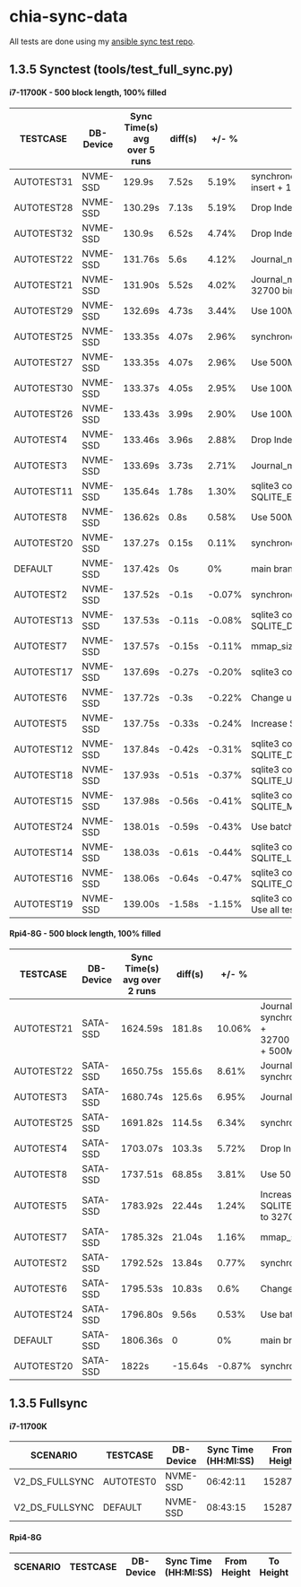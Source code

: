 # chia-sync-data

All tests are done using my [ansible sync test repo](https://github.com/neurosis69/chia-sync-test).

## 1.3.5 Synctest (tools/test_full_sync.py)
#### i7-11700K - 500 block length, 100% filled

TESTCASE|DB-Device|Sync Time(s)</br>avg over 5 runs|diff(s)| +/- %|Information
---|---|---|---|---|---
AUTOTEST31|NVME-SSD|129.9s|7.52s|5.19%|synchronous=off + Drop Indexs + 32700 bind + _set_spent + batch coin insert + 100M cache_size
AUTOTEST28|NVME-SSD|130.29s|7.13s|5.19%|Drop Indexes + Change update stmt _set_spent
AUTOTEST32|NVME-SSD|130.9s|6.52s|4.74%|Drop Indexes + batch coin _record inserts
AUTOTEST22|NVME-SSD|131.76s|5.6s|4.12%|Journal_mode=off + synchronous=off + Drop Indexes
AUTOTEST21|NVME-SSD|131.90s|5.52s|4.02%|Journal_mode=off + synchronous=off + Drop Indexes +</br> 32700 bind + _set_spent update + 500M cache_size 
AUTOTEST29|NVME-SSD|132.69s|4.73s|3.44%|Use 100M Cache_size + Change update stmt _set_spent
AUTOTEST25|NVME-SSD|133.35s|4.07s|2.96%|synchronous=off + Drop Indexes
AUTOTEST27|NVME-SSD|133.35s|4.07s|2.96%|Use 500M Cache_size + Change update stmt _set_spent
AUTOTEST30|NVME-SSD|133.37s|4.05s|2.95%|Use 100M Cache_size + batch coin _record inserts
AUTOTEST26|NVME-SSD|133.43s|3.99s|2.90%|Use 100M Cache_size
AUTOTEST4|NVME-SSD|133.46s|3.96s|2.88%|Drop Indexes
AUTOTEST3|NVME-SSD|133.69s|3.73s|2.71%|Journal_mode=off
AUTOTEST11|NVME-SSD|135.64s|1.78s|1.30%|sqlite3 compile options:</br> SQLITE_ENABLE_ATOMIC_WRITE+SQLITE_ENABLE_BATCH_ATOMIC_WRITE
AUTOTEST8|NVME-SSD|136.62s|0.8s|0.58%|Use 500M Cache_size
AUTOTEST20|NVME-SSD|137.27s|0.15s|0.11%|synchronous=Normal
DEFAULT|NVME-SSD|137.42s|0s|0%|main branch
AUTOTEST2|NVME-SSD|137.52s|-0.1s|-0.07%|synchronous=off
AUTOTEST13|NVME-SSD|137.53s|-0.11s|-0.08%|sqlite3 compile options:</br> SQLITE_DEFAULT_MEMSTATUS
AUTOTEST7|NVME-SSD|137.57s|-0.15s|-0.11%|mmap_size=2G
AUTOTEST17|NVME-SSD|137.69s|-0.27s|-0.20%|sqlite3 compile options:</br> 
AUTOTEST6|NVME-SSD|137.72s|-0.3s|-0.22%|Change update stmt _set_spent
AUTOTEST5|NVME-SSD|137.75s|-0.33s|-0.24%|Increase SQLITE_MAX_VARIABLE_NUMBER to 32700
AUTOTEST12|NVME-SSD|137.84s|-0.42s|-0.31%|sqlite3 compile options:</br> SQLITE_DIRECT_OVERFLOW_READ
AUTOTEST18|NVME-SSD|137.93s|-0.51s|-0.37%|sqlite3 compile options:</br> SQLITE_USE_ALLOCA
AUTOTEST15|NVME-SSD|137.98s|-0.56s|-0.41%|sqlite3 compile options:</br> SQLITE_MAX_EXPR_DEPTH=0
AUTOTEST24|NVME-SSD|138.01s|-0.59s|-0.43%|Use batch coin_record inserts
AUTOTEST14|NVME-SSD|138.03s|-0.61s|-0.44%|sqlite3 compile options:</br> SQLITE_LIKE_DOESNT_MATCH_BLOBS
AUTOTEST16|NVME-SSD|138.06s|-0.64s|-0.47%|sqlite3 compile options:</br> SQLITE_OMIT_PROGRESS_CALLBACK
AUTOTEST19|NVME-SSD|139.00s|-1.58s|-1.15%|sqlite3 compile options:</br> Use all tested sqlite3 compile options

#### Rpi4-8G - 500 block length, 100% filled
TESTCASE|DB-Device|Sync Time(s)</br>avg over 2 runs|diff(s)| +/- %|Information
---|---|---|---|---|---
AUTOTEST21|SATA-SSD|1624.59s|181.8s|10.06%|Journal_mode=off + synchronous=off + Drop Indexes +</br> 32700 bind + _set_spent update + 500M cache_size 
AUTOTEST22|SATA-SSD|1650.75s|155.6s|8.61%|Journal_mode=off + synchronous=off + Drop Indexes
AUTOTEST3|SATA-SSD|1680.74s|125.6s|6.95%|Journal_mode=off
AUTOTEST25|SATA-SSD|1691.82s|114.5s|6.34%|synchronous=off + Drop Indexes
AUTOTEST4|SATA-SSD|1703.07s|103.3s|5.72%|Drop Indexes
AUTOTEST8|SATA-SSD|1737.51s|68.85s|3.81%|Use 500M Cache_size
AUTOTEST5|SATA-SSD|1783.92s|22.44s|1.24%|Increase SQLITE_MAX_VARIABLE_NUMBER to 32700 (before merge to main)
AUTOTEST7|SATA-SSD|1785.32s|21.04s|1.16%|mmap_size=2G
AUTOTEST2|SATA-SSD|1792.52s|13.84s|0.77%|synchronous=off
AUTOTEST6|SATA-SSD|1795.53s|10.83s|0.6%|Change update stmt _set_spent
AUTOTEST24|SATA-SSD|1796.80s|9.56s|0.53%|Use batch coin_record inserts
DEFAULT|SATA-SSD|1806.36s|0|0%|main branch
AUTOTEST20|SATA-SSD|1822s|-15.64s|-0.87%|synchronous=Normal


## 1.3.5 Fullsync
#### i7-11700K

SCENARIO|TESTCASE|DB-Device|Sync Time<br>(HH:MI:SS)</br>|From Height|To Height|blocks/</br>minute|GB written|Data
---|---|---|---|---|---|---|---|---
V2_DS_FULLSYNC|AUTOTEST0|NVME-SSD|06:42:11|1528704|2024640|1233|885,6077|[data](https://github.com/neurosis69/chia-sync-data/tree/main/data/i7-11700K/V2_DS_FULLSYNC/NVME_SSD/2022-05-25_11:49:39)
V2_DS_FULLSYNC|DEFAULT|NVME-SSD|08:43:15|1528704|2025984|950|3359,265|[data](https://github.com/neurosis69/chia-sync-data/tree/main/data/i7-11700K/V2_DS_FULLSYNC/NVME_SSD/2022-05-25_11:49:39)

#### Rpi4-8G

SCENARIO|TESTCASE|DB-Device|Sync Time<br>(HH:MI:SS)</br>|From Height|To Height|Data
---|---|---|---|---|---|---
